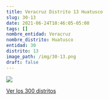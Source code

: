 ```yaml
---
title: Veracruz Distrito 13 Huatusco
slug: 30-13
date: 2021-06-24T10:46:05-05:00
tags: []
nombre_entidad: Veracruz
nombre_distrito: Huatusco
entidad: 30
distrito: 13
image_path: /img/30-13.png
draft: false
---
```


![](/img/30-13.png)

[Ver los 300 distritos](/docs/elecciones-2021)
